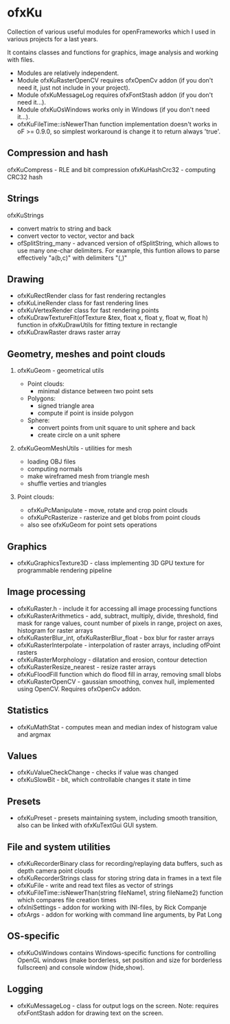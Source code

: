 # ofxKu
Collection of various useful modules for openFrameworks which I used in various projects for a last years.

It contains classes and functions for graphics, image analysis and working with files.
* Modules are relatively independent. 
* Module ofxKuRasterOpenCV requires ofxOpenCv addon (if you don't need it, just not include in your project).
* Module ofxKuMessageLog requires ofxFontStash addon (if you don't need it...).
* Module ofxKuOsWindows works only in Windows (if you don't need it...).
* ofxKuFileTime::isNewerThan function implementation doesn't works in oF >= 0.9.0, so simplest workaround is change it to return always 'true'.

## Compression and hash
  ofxKuCompress - RLE and bit compression
  ofxKuHashCrc32 - computing CRC32 hash

## Strings
  ofxKuStrings
   * convert matrix to string and back
   * convert vector<string> to vector<int>, vector<float> and back
   * ofSplitString_many - advanced version of ofSplitString, which allows to use many one-char delimiters.
   For example, this funtion allows to parse effectively "a(b,c)" with delimiters "(,)"

## Drawing
* ofxKuRectRender class for fast rendering rectangles
* ofxKuLineRender class for fast rendering lines
* ofxKuVertexRender class for fast rendering points
* ofxKuDrawTextureFit(ofTexture &tex, float x, float y, float w, float h) function in ofxKuDrawUtils for fitting texture in rectangle
* ofxKuDrawRaster draws raster array

## Geometry, meshes and point clouds
1. ofxKuGeom - geometrical utils
   * Point clouds:
      * minimal distance between two point sets
   * Polygons:
      * signed triangle area
      * compute if point is inside polygon
   * Sphere:
      * convert points from unit square to unit sphere and back
      * create circle on a unit sphere
   

2. ofxKuGeomMeshUtils - utilities for mesh
   * loading OBJ files
   * computing normals
   * make wireframed mesh from triangle mesh
   * shuffle verties and triangles

3. Point clouds:
   * ofxKuPcManipulate - move, rotate and crop point clouds
   * ofxKuPcRasterize - rasterize and get blobs from point clouds
   * also see ofxKuGeom for point sets operations

## Graphics
* ofxKuGraphicsTexture3D - class implementing 3D GPU texture for programmable rendering pipeline
   

## Image processing
* ofxKuRaster.h - include it for accessing all image processing functions
* ofxKuRasterArithmetics - add, subtract, multiply, divide, threshold, find mask for range values, 
count number of pixels in range, project on axes, histogram for raster arrays
* ofxKuRasterBlur_int, ofxKuRasterBlur_float - box blur for raster arrays
* ofxKuRasterInterpolate - interpolation of raster arrays, including ofPoint rasters
* ofxKuRasterMorphology - dilatation and erosion, contour detection
* ofxKuRasterResize_nearest - resize raster arrays
* ofxKuFloodFill function which do flood fill in array, removing small blobs
* ofxKuRasterOpenCV - gaussian smoothing, convex hull, implemented using OpenCV. Requires ofxOpenCv addon.

## Statistics
* ofxKuMathStat - computes mean and median index of histogram value and argmax

## Values
* ofxKuValueCheckChange - checks if value was changed
* ofxKuSlowBit - bit, which controllable changes it state in time

## Presets
* ofxKuPreset - presets maintaining system, including smooth transition,
also can be linked with ofxKuTextGui GUI system.

## File and system utilities
* ofxKuRecorderBinary class for recording/replaying data buffers, such as depth camera point clouds
* ofxKuRecorderStrings class for storing string data in frames in a text file
* ofxKuFile - write and read text files as vector of strings
* ofxKuFileTime::isNewerThan(string fileName1, string fileName2) function which compares file creation times
* ofxIniSettings - addon for working with INI-files, by Rick Companje
* ofxArgs - addon for working with command line arguments, by Pat Long

## OS-specific
* ofxKuOsWindows contains Windows-specific functions for controlling OpenGL windows (make borderless, set position and size for borderless fullscreen) 
and console window (hide,show).

## Logging
* ofxKuMessageLog - class for output logs on the screen. Note: requires ofxFontStash addon for drawing text on the screen.